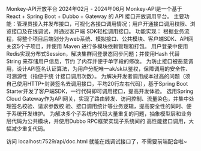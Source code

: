 Monkey-API开放平台 2024年02月 - 2024年06月
Monkey-API是一个基于 React + Spring Boot + Dubbo + Gateway 的 API 接口开放调用平台。
主要功能：管理员接入并发布接口，可视化各接口调用情况；用户开通接口调用权限、浏览接口及在线调试，并通过客户端
SDK轻松调用接口。
功能实现：
根据业务流程，将整个项目后端划分为web系统、模拟接口、公共模块、客户端SDK、API网关这5个子项目，并使用
Maven 进行多模块依赖管理和打包。
用户登录中使用Redis实现分布式Session，解决集群间登录态同步问题；并使用Hash 代替 String 来存储用户信息，节约
了内存并便于单字段的修改。
为防止接口被恶意调用，设计API签名认证算法，为用户分配唯一ak/sk以鉴权，保障调用的安全性、可溯源性（指便于统
计接口调用次数）。
为解决开发者调用成本过高的问题（须自己使用HTTP+封装签名去调用接口，平均20行左右代码），基于Spring Boot
Starter开发了客户端SDK，一行代码即可调用接口，提高开发体验。
选用Spring Cloud Gateway作为API网关，实现了路由转发、访问控制、流量染色，并集中处理签名校验、请求参数校
验、接口调用统计等业务逻辑，提高安全性的同时、便于系统开发维护。
为解决多个子系统内代码大量重复的问题，抽象模型层和业务层代码为公共模块，并使用Dubbo RPC框架实现子系统间的
高性能接口调用，大幅减少重复代码。

访问 localhost:7529/api/doc.html 就能在线调试接口了，不需要前端配合啦~
